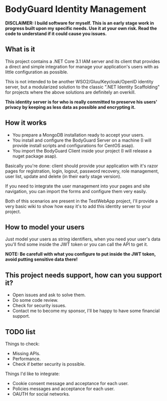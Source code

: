 # BodyGuard Identity Management
**DISCLAIMER: I build software for myself. This is an early stage work in progress built upon my specific needs. Use it at your own risk. Read the code to understand if it could cause you issues.**  

## What is it
This project contains a .NET Core 3.1 IAM server and its client that provides a direct and simple integration for  manage your application's users with as little configuration as possible.  
  
This is not intended to be another WSO2/Gluu/Keycloak/OpenID identity server, but a modularized solution to the classic ".NET Identity Scaffolding" for projects where the above solutions are definitely an overkill.

**This identity server is for who is really committed to preserve his users' privacy by keeping as less data as possible and encrypting it.**

## How it works

 - You prepare a MongoDB installation ready to accept your users.
 - You install and configure the BodyGuard Server on a machine (I will provide install scripts and configurations for CentOS asap).
 - You import the BodyGuard Client inside your project (I will release a nuget package asap).

Basically you're done: client should provide your application with it's razor pages for registration, login, logout, password recovery, role management, user list, update and delete (in their early stage version).

If you need to integrate the user management into your pages and site navigation, you can import the forms and configure them very easily.

Both of this scenarios are present in the TestWebApp project, I'll provide a very basic wiki to show how easy it's to add this identity server to your project.

## How to model your users
Just model your users as string identifiers, when you need your user's data you'll find some inside the JWT token or you can call the API to get it. 

**NOTE: Be carefull with what you configure to put inside the JWT token, avoid putting sensitive data there!**

## This project needs support, how can you support it?
 - Open issues and ask to solve them.
 - Do some code review.
 - Check for security issues.
 - Contact me to become my sponsor, I'll be happy to have some financial support.

## TODO list
Things to check:  
* Missing APIs.  
* Performance.  
* Check if better security is possible.

Things I'd like to integrate:  
* Cookie consent message and acceptance for each user.  
* Policies messages and acceptance for each user.  
* OAUTH for social networks.